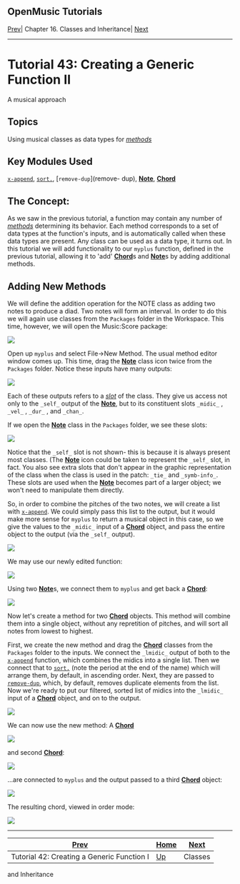 OpenMusic Tutorials  
---  
[Prev](tut.gen.42)| Chapter 16. Classes and Inheritance|
[Next](tut.gen.44-45)  
  
* * *

# Tutorial 43: Creating a Generic Function II

A musical approach

## Topics

Using musical classes as data types for [_methods_](glossary#METHOD)

## Key Modules Used

[`x-append`](x-append), [`sort.`](sort), [`remove-dup`](remove-
dup), [**Note**](note), [**Chord**](chord)

## The Concept:

As we saw in the previous tutorial, a function may contain any number of
[_methods_](glossary#METHOD) determining its behavior. Each method
corresponds to a set of data types at the function's inputs, and is
automatically called when these data types are present. Any class can be used
as a data type, it turns out. In this tutorial we will add functionality to
our `myplus` function, defined in the previous tutorial, allowing it to 'add'
[**Chord**](chord)s and [**Note**](note)s by adding additional
methods.

## Adding New Methods

We will define the addition operation for the NOTE class as adding two notes
to produce a diad. Two notes will form an interval. In order to do this we
will again use classes from the `Packages` folder in the Workspace. This time,
however, we will open the Music:Score package:

![](figures/tutorials/general/43a.png)

Open up `myplus` and select File->New Method. The usual method editor window
comes up. This time, drag the [**Note**](note) class icon twice from the
`Packages` folder. Notice these inputs have many outputs:

![](figures/tutorials/general/43b.png)

Each of these outputs refers to a [_slot_](glossary#SLOT) of the class.
They give us access not only to the `_self_` output of the
[**Note**](note), but to its constituent slots `_midic_` , `_vel_` ,
`_dur_` , and `_chan_`.

If we open the [**Note**](note) class in the `Packages` folder, we see
these slots:

![](figures/tutorials/general/43c.png)

Notice that the `_self_` slot is not shown- this is because it is always
present most classes. (The [**Note**](note) icon could be taken to
represent the `_self_` slot, in fact. You also see extra slots that don't
appear in the graphic representation of the class when the class is used in
the patch: `_tie_` and `_symb-info_`. These slots are used when the
[**Note**](note) becomes part of a larger object; we won't need to
manipulate them directly.

So, in order to combine the pitches of the two notes, we will create a list
with [`x-append`](x-append). We could simply pass this list to the
output, but it would make more sense for `myplus` to return a musical object
in this case, so we give the values to the `_midic_` input of a
[**Chord**](chord) object, and pass the entire object to the output (via
the `_self_` output).

![](figures/tutorials/general/43e.png)

We may use our newly edited function:

![](figures/tutorials/general/43f.png)

Using two [**Note**](note)s, we connect them to `myplus` and get back a
[**Chord**](chord):

![](figures/tutorials/general/43g.png)

Now let's create a method for two [**Chord**](chord) objects. This method
will combine them into a single object, without any repretition of pitches,
and will sort all notes from lowest to highest.

First, we create the new method and drag the [**Chord**](chord) classes
from the `Packages` folder to the inputs. We connect the `_lmidic_` output of
both to the [`x-append`](x-append) function, which combines the midics
into a single list. Then we connect that to [`sort.`](sort) (note the
period at the end of the name) which will arrange them, by default, in
ascending order. Next, they are passed to [`remove-dup`](remove-dup),
which, by default, removes duplicate elements from the list. Now we're ready
to put our filtered, sorted list of midics into the `_lmidic_` input of a
[**Chord**](chord) object, and on to the output.

![](figures/tutorials/general/43h.png)

We can now use the new method: A [**Chord**](chord)

![](figures/tutorials/general/43j.png)

and second [**Chord**](chord):

![](figures/tutorials/general/43k.png)

...are connected to `myplus` and the output passed to a third
[**Chord**](chord) object:

![](figures/tutorials/general/43i.png)

The resulting chord, viewed in order mode:

![](figures/tutorials/general/43l.png)

* * *

[Prev](tut.gen.42)| [Home](index)| [Next](tut.gen.44-45)  
---|---|---  
Tutorial 42: Creating a Generic Function I| [Up](tut.gen.42-43)| Classes
and Inheritance


